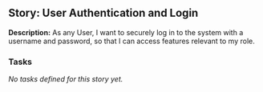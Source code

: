 ## Story: User Authentication and Login

**Description:**
As any User, I want to securely log in to the system with a username and password, so that I can access features relevant to my role.

### Tasks

_No tasks defined for this story yet._
